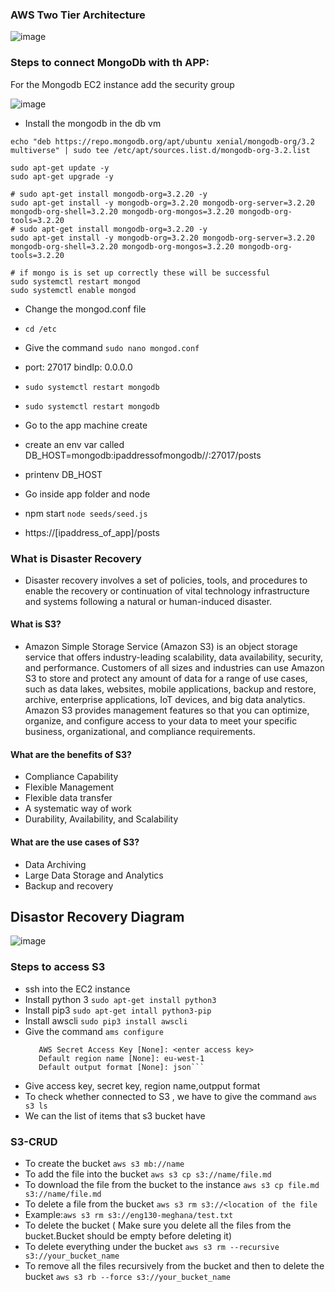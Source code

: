 ### AWS Two Tier Architecture

![image](https://user-images.githubusercontent.com/97250268/199527934-c0b34f07-d79e-43ff-b75b-e2d2a445c53f.png)

### Steps to connect MongoDb  with th APP:

For the Mongodb EC2 instance  add the security group 

![image](https://user-images.githubusercontent.com/97250268/199565012-6a225766-68ff-4a01-96f4-3608586df2b7.png)


- Install the mongodb in the db vm
```sudo apt-key adv --keyserver hkp://keyserver.ubuntu.com:80 --recv D68FA50FEA312927
echo "deb https://repo.mongodb.org/apt/ubuntu xenial/mongodb-org/3.2 multiverse" | sudo tee /etc/apt/sources.list.d/mongodb-org-3.2.list

sudo apt-get update -y
sudo apt-get upgrade -y

# sudo apt-get install mongodb-org=3.2.20 -y
sudo apt-get install -y mongodb-org=3.2.20 mongodb-org-server=3.2.20 mongodb-org-shell=3.2.20 mongodb-org-mongos=3.2.20 mongodb-org-tools=3.2.20
# sudo apt-get install mongodb-org=3.2.20 -y
sudo apt-get install -y mongodb-org=3.2.20 mongodb-org-server=3.2.20 mongodb-org-shell=3.2.20 mongodb-org-mongos=3.2.20 mongodb-org-tools=3.2.20

# if mongo is is set up correctly these will be successful
sudo systemctl restart mongod
sudo systemctl enable mongod
```

- Change the mongod.conf file
- `cd /etc`
- Give the command `sudo nano mongod.conf`
-   port: 27017
    bindIp: 0.0.0.0
- `sudo systemctl restart mongodb`
- `sudo systemctl restart mongodb`

- Go to the app machine create 
- create an env var called DB_HOST=mongodb:ipaddressofmongodb//:27017/posts
- printenv DB_HOST
- Go inside app folder and node
- npm start
  `node seeds/seed.js`
- https://[ipaddress_of_app]/posts

### What is Disaster Recovery
- Disaster recovery involves a set of policies, tools, and procedures to enable the recovery or continuation of vital technology infrastructure and systems following a natural or human-induced disaster.
#### What is S3?
- Amazon Simple Storage Service (Amazon S3) is an object storage service that offers industry-leading scalability, data availability, security, and performance. Customers of all sizes and industries can use Amazon S3 to store and protect any amount of data for a range of use cases, such as data lakes, websites, mobile applications, backup and restore, archive, enterprise applications, IoT devices, and big data analytics. Amazon S3 provides management features so that you can optimize, organize, and configure access to your data to meet your specific business, organizational, and compliance requirements.

#### What are the benefits of S3?
- Compliance Capability
- Flexible Management
- Flexible data transfer
- A systematic way of work
- Durability, Availability, and Scalability

#### What are the use cases of S3?

- Data Archiving
- Large Data Storage and Analytics
- Backup and recovery


## Disastor Recovery Diagram


![image](https://user-images.githubusercontent.com/97250268/199713753-807b52d1-ce3a-4ed3-a4fd-1d25aab590ab.png)

### Steps to access S3

- ssh into the EC2 instance
- Install python 3 `sudo apt-get install python3`
- Install pip3 `sudo apt-get intall python3-pip`
- Install awscli `sudo pip3 install awscli`
- Give the command `ams configure`
  ```AWS Access Key ID [None]: <enter key ID>
     AWS Secret Access Key [None]: <enter access key>
     Default region name [None]: eu-west-1
     Default output format [None]: json```
- Give access key, secret key, region name,outpput format
- To check whether connected to S3 , we have to give the command `aws s3 ls`
- We can the list of items that s3 bucket have

### S3-CRUD
- To create the bucket `aws s3 mb://name`
- To add the file into the bucket `aws s3 cp s3://name/file.md`
- To download the file from the bucket to the instance `aws s3 cp file.md s3://name/file.md`
- To delete a file from the bucket `aws s3 rm s3://<location of the file`
- Example:`aws s3 rm s3://eng130-meghana/test.txt`
- To delete the bucket ( Make sure you delete all the files from the bucket.Bucket should be empty before deleting it)
- To delete everything under the bucket `aws s3 rm --recursive s3://your_bucket_name`
- To remove all the files recursively from the bucket and then to delete the bucket `aws s3 rb --force s3://your_bucket_name`
